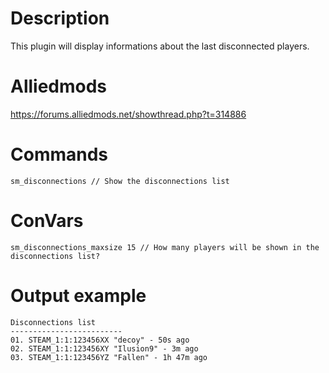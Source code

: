 # Description
This plugin will display informations about the last disconnected players.

# Alliedmods
https://forums.alliedmods.net/showthread.php?t=314886

# Commands
```
sm_disconnections // Show the disconnections list
```

# ConVars
```
sm_disconnections_maxsize 15 // How many players will be shown in the disconnections list?
```

# Output example
```
Disconnections list
-------------------------
01. STEAM_1:1:123456XX "decoy" - 50s ago
02. STEAM_1:1:123456XY "Ilusion9" - 3m ago
03. STEAM_1:1:123456YZ "Fallen" - 1h 47m ago
```
